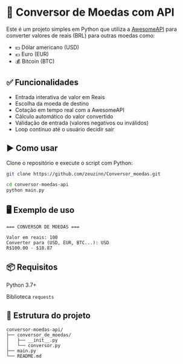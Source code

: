 # 💱 Conversor de Moedas com API

Este é um projeto simples em Python que utiliza a [AwesomeAPI](https://docs.awesomeapi.com.br/api-de-moedas) para converter valores de reais (BRL) para outras moedas como:

- 💵 Dólar americano (USD)
- 💶 Euro (EUR)
- 💰 Bitcoin (BTC)

## ✅ Funcionalidades

- Entrada interativa de valor em Reais
- Escolha da moeda de destino
- Cotação em tempo real com a AwesomeAPI
- Cálculo automático do valor convertido
- Validação de entrada (valores negativos ou inválidos)
- Loop contínuo até o usuário decidir sair

## ▶️ Como usar

Clone o repositório e execute o script com Python:

```bash
git clone https://github.com/zeuzinn/Conversor_moedas.git

cd conversor-moedas-api
python main.py
```

## 🖥️ Exemplo de uso
```
=== CONVERSOR DE MOEDAS ===

Valor em reais: 100
Converter para (USD, EUR, BTC...): USD
R$100.00 - $18.87
```

## 📦 Requisitos
Python 3.7+

Biblioteca `requests` 

## 📁 Estrutura do projeto
```
conversor-moedas-api/
├── conversor_de_moedas/
│   ├── __init__.py
│   └── conversor.py
├── main.py
└── README.md
```
